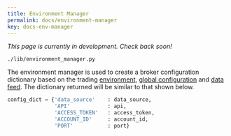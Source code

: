 ```yaml
---
title: Environment Manager
permalink: docs/environment-manager
key: docs-env-manager
---
```



*This page is currently in development. Check back soon!*


`./lib/environment_manager.py`

The environment manager is used to create a broker configuration dictionary based on the trading 
[environment](configuration-strategy#environment), [global configuration](configuration-global) and 
[data feed](configuration-strategy#feed). The dictionary returned will be similar to that shown below.


```py
config_dict = {'data_source'    : data_source,
               'API'            : api, 
               'ACCESS_TOKEN'   : access_token, 
               'ACCOUNT_ID'     : account_id, 
               'PORT'           : port}
```